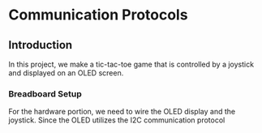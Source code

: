 # Communication Protocols

## Introduction

In this project, we make a tic-tac-toe game that is controlled by a joystick and displayed on an OLED screen.

### Breadboard Setup

For the hardware portion, we need to wire the OLED display and the joystick. Since the OLED utilizes the I2C communication protocol

